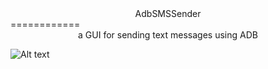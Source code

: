 <div align=center>AdbSMSSender</div>
============

<div align=center>a GUI for sending text messages using ADB</div>

![Alt text](http://i.imgur.com/YxjnRwm.png "GUI and Debug Console")

